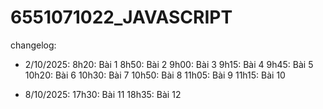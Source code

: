 # 6551071022_JAVASCRIPT

changelog:

- 2/10/2025:
8h20: Bài 1
8h50: Bài 2
9h00: Bài 3
9h15: Bài 4
9h45: Bài 5
10h20: Bài 6
10h30: Bài 7
10h50: Bài 8
11h05: Bài 9
11h15: Bài 10

- 8/10/2025:
17h30: Bài 11
18h35: Bài 12
